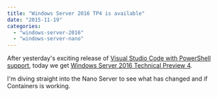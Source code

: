 ```yaml
---
title: "Windows Server 2016 TP4 is available"
date: "2015-11-19"
categories: 
  - "windows-server-2016"
  - "windows-server-nano"
---
```


After yesterday's exciting release of [Visual Studio Code with PowerShell support](https://dscottraynsford.wordpress.com/2015/11/18/powershell-language-support-in-visual-studio-code/), today we get [Windows Server 2016 Technical Preview 4](https://www.microsoft.com/en-us/evalcenter/evaluate-windows-server-technical-preview).

I'm diving straight into the Nano Server to see what has changed and if Containers is working.

